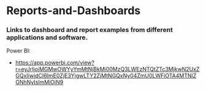 # Reports-and-Dashboards

### Links to dashboard and report examples from different applications and software. 

Power BI:
* <https://app.powerbi.com/view?r=eyJrIjoiMGMwOWYyYmMtNjBkMi00MzQ3LWEzNTQtZTc3MjkwN2UxZGQxIiwidCI6ImE0ZjE3YjgwLTY2ZjMtNGQxNy04ZmU0LWFiOTA4MTNlZGNhNyIsImMiOjN9>